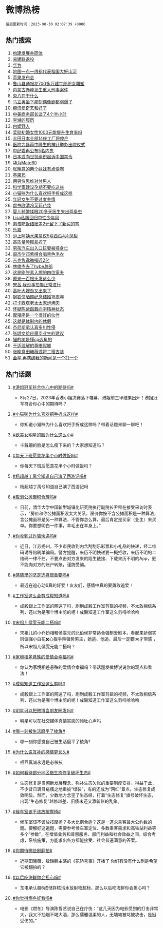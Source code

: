 # 微博热榜

`最后更新时间：2023-08-30 02:07:39 +0800`

## 热门搜索

1. [构建发展共同体](https://m.weibo.cn/search?containerid=100103type%3D1%26t%3D10%26q%3D%23%E6%9E%84%E5%BB%BA%E5%8F%91%E5%B1%95%E5%85%B1%E5%90%8C%E4%BD%93%23&stream_entry_id=51&isnewpage=1&extparam=seat%3D1%26pos%3D0%26filter_type%3Drealtimehot%26cate%3D10103%26stream_entry_id%3D51%26dgr%3D0%26c_type%3D51%26display_time%3D1693332457%26pre_seqid%3D16933324574059201772&luicode=10000011&lfid=106003type%253D25%2526t%253D3%2526disable_hot%253D1%2526filter_type%253Drealtimehot)
1. [易建联退役](https://m.weibo.cn/search?containerid=100103type%3D1%26t%3D10%26q%3D%23%E6%98%93%E5%BB%BA%E8%81%94%E9%80%80%E5%BD%B9%23&stream_entry_id=31&isnewpage=1&extparam=seat%3D1%26c_type%3D31%26realpos%3D1%26stream_entry_id%3D31%26band_rank%3D1%26pos%3D0%26dgr%3D0%26cate%3D5001%26lcate%3D5001%26flag%3D16%26q%3D%2523%25E6%2598%2593%25E5%25BB%25BA%25E8%2581%2594%25E9%2580%2580%25E5%25BD%25B9%2523%26filter_type%3Drealtimehot%26display_time%3D1693332457%26pre_seqid%3D16933324574059201772&luicode=10000011&lfid=106003type%253D25%2526t%253D3%2526disable_hot%253D1%2526filter_type%253Drealtimehot)
1. [华为](https://m.weibo.cn/search?containerid=100103type%3D1%26t%3D10%26q%3D%E5%8D%8E%E4%B8%BA&stream_entry_id=31&isnewpage=1&extparam=seat%3D1%26c_type%3D31%26realpos%3D2%26stream_entry_id%3D31%26band_rank%3D2%26pos%3D1%26dgr%3D0%26cate%3D5001%26lcate%3D5001%26flag%3D16%26q%3D%25E5%258D%258E%25E4%25B8%25BA%26filter_type%3Drealtimehot%26display_time%3D1693332457%26pre_seqid%3D16933324574059201772&luicode=10000011&lfid=106003type%253D25%2526t%253D3%2526disable_hot%253D1%2526filter_type%253Drealtimehot)
1. [地图一点一线都代表祖国大好山河](https://m.weibo.cn/search?containerid=100103type%3D1%26t%3D10%26q%3D%23%E5%9C%B0%E5%9B%BE%E4%B8%80%E7%82%B9%E4%B8%80%E7%BA%BF%E9%83%BD%E4%BB%A3%E8%A1%A8%E7%A5%96%E5%9B%BD%E5%A4%A7%E5%A5%BD%E5%B1%B1%E6%B2%B3%23&stream_entry_id=31&isnewpage=1&extparam=seat%3D1%26c_type%3D31%26realpos%3D3%26stream_entry_id%3D31%26band_rank%3D3%26pos%3D2%26dgr%3D0%26cate%3D5001%26lcate%3D5001%26flag%3D0%26q%3D%2523%25E5%259C%25B0%25E5%259B%25BE%25E4%25B8%2580%25E7%2582%25B9%25E4%25B8%2580%25E7%25BA%25BF%25E9%2583%25BD%25E4%25BB%25A3%25E8%25A1%25A8%25E7%25A5%2596%25E5%259B%25BD%25E5%25A4%25A7%25E5%25A5%25BD%25E5%25B1%25B1%25E6%25B2%25B3%2523%26filter_type%3Drealtimehot%26display_time%3D1693332457%26pre_seqid%3D16933324574059201772&luicode=10000011&lfid=106003type%253D25%2526t%253D3%2526disable_hot%253D1%2526filter_type%253Drealtimehot)
1. [苹果发布会](https://m.weibo.cn/search?containerid=100103type%3D1%26t%3D10%26q%3D%23%E8%8B%B9%E6%9E%9C%E5%8F%91%E5%B8%83%E4%BC%9A%23&stream_entry_id=31&isnewpage=1&extparam=seat%3D1%26c_type%3D31%26realpos%3D4%26stream_entry_id%3D31%26band_rank%3D4%26pos%3D3%26dgr%3D0%26cate%3D5001%26lcate%3D5001%26flag%3D1%26q%3D%2523%25E8%258B%25B9%25E6%259E%259C%25E5%258F%2591%25E5%25B8%2583%25E4%25BC%259A%2523%26filter_type%3Drealtimehot%26display_time%3D1693332457%26pre_seqid%3D16933324574059201772&luicode=10000011&lfid=106003type%253D25%2526t%253D3%2526disable_hot%253D1%2526filter_type%253Drealtimehot)
1. [鲁山县通报花700多万建牛郎织女雕塑](https://m.weibo.cn/search?containerid=100103type%3D1%26t%3D10%26q%3D%23%E9%B2%81%E5%B1%B1%E5%8E%BF%E9%80%9A%E6%8A%A5%E8%8A%B1700%E5%A4%9A%E4%B8%87%E5%BB%BA%E7%89%9B%E9%83%8E%E7%BB%87%E5%A5%B3%E9%9B%95%E5%A1%91%23&stream_entry_id=31&isnewpage=1&extparam=seat%3D1%26c_type%3D31%26realpos%3D5%26stream_entry_id%3D31%26band_rank%3D5%26pos%3D4%26dgr%3D0%26cate%3D5001%26lcate%3D5001%26flag%3D1%26q%3D%2523%25E9%25B2%2581%25E5%25B1%25B1%25E5%258E%25BF%25E9%2580%259A%25E6%258A%25A5%25E8%258A%25B1700%25E5%25A4%259A%25E4%25B8%2587%25E5%25BB%25BA%25E7%2589%259B%25E9%2583%258E%25E7%25BB%2587%25E5%25A5%25B3%25E9%259B%2595%25E5%25A1%2591%2523%26filter_type%3Drealtimehot%26display_time%3D1693332457%26pre_seqid%3D16933324574059201772&luicode=10000011&lfid=106003type%253D25%2526t%253D3%2526disable_hot%253D1%2526filter_type%253Drealtimehot)
1. [内蒙古赤峰发生重大刑事案件](https://m.weibo.cn/search?containerid=100103type%3D1%26t%3D10%26q%3D%23%E5%86%85%E8%92%99%E5%8F%A4%E8%B5%A4%E5%B3%B0%E5%8F%91%E7%94%9F%E9%87%8D%E5%A4%A7%E5%88%91%E4%BA%8B%E6%A1%88%E4%BB%B6%23&stream_entry_id=31&isnewpage=1&extparam=seat%3D1%26c_type%3D31%26realpos%3D6%26stream_entry_id%3D31%26band_rank%3D6%26pos%3D5%26dgr%3D0%26cate%3D5001%26lcate%3D5001%26flag%3D2%26q%3D%2523%25E5%2586%2585%25E8%2592%2599%25E5%258F%25A4%25E8%25B5%25A4%25E5%25B3%25B0%25E5%258F%2591%25E7%2594%259F%25E9%2587%258D%25E5%25A4%25A7%25E5%2588%2591%25E4%25BA%258B%25E6%25A1%2588%25E4%25BB%25B6%2523%26filter_type%3Drealtimehot%26display_time%3D1693332457%26pre_seqid%3D16933324574059201772&luicode=10000011&lfid=106003type%253D25%2526t%253D3%2526disable_hot%253D1%2526filter_type%253Drealtimehot)
1. [央八在干什么](https://m.weibo.cn/search?containerid=100103type%3D1%26t%3D10%26q%3D%23%E5%A4%AE%E5%85%AB%E5%9C%A8%E5%B9%B2%E4%BB%80%E4%B9%88%23&stream_entry_id=31&isnewpage=1&extparam=seat%3D1%26c_type%3D31%26realpos%3D7%26stream_entry_id%3D31%26band_rank%3D7%26pos%3D6%26dgr%3D0%26cate%3D5001%26lcate%3D5001%26flag%3D16%26q%3D%2523%25E5%25A4%25AE%25E5%2585%25AB%25E5%259C%25A8%25E5%25B9%25B2%25E4%25BB%2580%25E4%25B9%2588%2523%26filter_type%3Drealtimehot%26display_time%3D1693332457%26pre_seqid%3D16933324574059201772&luicode=10000011&lfid=106003type%253D25%2526t%253D3%2526disable_hot%253D1%2526filter_type%253Drealtimehot)
1. [马立奥坐下那刻偶像剧都弱爆了](https://m.weibo.cn/search?containerid=100103type%3D1%26t%3D10%26q%3D%E9%A9%AC%E7%AB%8B%E5%A5%A5%E5%9D%90%E4%B8%8B%E9%82%A3%E5%88%BB%E5%81%B6%E5%83%8F%E5%89%A7%E9%83%BD%E5%BC%B1%E7%88%86%E4%BA%86&stream_entry_id=31&isnewpage=1&extparam=seat%3D1%26c_type%3D31%26realpos%3D8%26stream_entry_id%3D31%26band_rank%3D8%26pos%3D7%26dgr%3D0%26cate%3D5001%26lcate%3D5001%26flag%3D16%26q%3D%25E9%25A9%25AC%25E7%25AB%258B%25E5%25A5%25A5%25E5%259D%2590%25E4%25B8%258B%25E9%2582%25A3%25E5%2588%25BB%25E5%2581%25B6%25E5%2583%258F%25E5%2589%25A7%25E9%2583%25BD%25E5%25BC%25B1%25E7%2588%2586%25E4%25BA%2586%26filter_type%3Drealtimehot%26display_time%3D1693332457%26pre_seqid%3D16933324574059201772&luicode=10000011&lfid=106003type%253D25%2526t%253D3%2526disable_hot%253D1%2526filter_type%253Drealtimehot)
1. [腾讯爱奇艺和好了](https://m.weibo.cn/search?containerid=100103type%3D1%26t%3D10%26q%3D%23%E8%85%BE%E8%AE%AF%E7%88%B1%E5%A5%87%E8%89%BA%E5%92%8C%E5%A5%BD%E4%BA%86%23&stream_entry_id=31&isnewpage=1&extparam=seat%3D1%26c_type%3D31%26realpos%3D9%26stream_entry_id%3D31%26band_rank%3D9%26pos%3D8%26dgr%3D0%26cate%3D5001%26lcate%3D5001%26flag%3D16%26q%3D%2523%25E8%2585%25BE%25E8%25AE%25AF%25E7%2588%25B1%25E5%25A5%2587%25E8%2589%25BA%25E5%2592%258C%25E5%25A5%25BD%25E4%25BA%2586%2523%26filter_type%3Drealtimehot%26display_time%3D1693332457%26pre_seqid%3D16933324574059201772&luicode=10000011&lfid=106003type%253D25%2526t%253D3%2526disable_hot%253D1%2526filter_type%253Drealtimehot)
1. [中美商务部长谈了4个半小时](https://m.weibo.cn/search?containerid=100103type%3D1%26t%3D10%26q%3D%23%E4%B8%AD%E7%BE%8E%E5%95%86%E5%8A%A1%E9%83%A8%E9%95%BF%E8%B0%88%E4%BA%864%E4%B8%AA%E5%8D%8A%E5%B0%8F%E6%97%B6%23&stream_entry_id=31&isnewpage=1&extparam=seat%3D1%26c_type%3D31%26realpos%3D10%26stream_entry_id%3D31%26band_rank%3D10%26pos%3D9%26dgr%3D0%26cate%3D5001%26lcate%3D5001%26flag%3D0%26q%3D%2523%25E4%25B8%25AD%25E7%25BE%258E%25E5%2595%2586%25E5%258A%25A1%25E9%2583%25A8%25E9%2595%25BF%25E8%25B0%2588%25E4%25BA%25864%25E4%25B8%25AA%25E5%258D%258A%25E5%25B0%258F%25E6%2597%25B6%2523%26filter_type%3Drealtimehot%26display_time%3D1693332457%26pre_seqid%3D16933324574059201772&luicode=10000011&lfid=106003type%253D25%2526t%253D3%2526disable_hot%253D1%2526filter_type%253Drealtimehot)
1. [李湘的履历](https://m.weibo.cn/search?containerid=100103type%3D1%26t%3D10%26q%3D%23%E6%9D%8E%E6%B9%98%E7%9A%84%E5%B1%A5%E5%8E%86%23&stream_entry_id=31&isnewpage=1&extparam=seat%3D1%26c_type%3D31%26realpos%3D11%26stream_entry_id%3D31%26band_rank%3D11%26pos%3D10%26dgr%3D0%26cate%3D5001%26lcate%3D5001%26flag%3D2%26q%3D%2523%25E6%259D%258E%25E6%25B9%2598%25E7%259A%2584%25E5%25B1%25A5%25E5%258E%2586%2523%26filter_type%3Drealtimehot%26display_time%3D1693332457%26pre_seqid%3D16933324574059201772&luicode=10000011&lfid=106003type%253D25%2526t%253D3%2526disable_hot%253D1%2526filter_type%253Drealtimehot)
1. [内娱野人](https://m.weibo.cn/search?containerid=100103type%3D1%26t%3D10%26q%3D%E5%86%85%E5%A8%B1%E9%87%8E%E4%BA%BA&stream_entry_id=31&isnewpage=1&extparam=seat%3D1%26c_type%3D31%26realpos%3D12%26stream_entry_id%3D31%26band_rank%3D12%26pos%3D11%26dgr%3D0%26cate%3D5001%26lcate%3D5001%26flag%3D1%26q%3D%25E5%2586%2585%25E5%25A8%25B1%25E9%2587%258E%25E4%25BA%25BA%26filter_type%3Drealtimehot%26display_time%3D1693332457%26pre_seqid%3D16933324574059201772&luicode=10000011&lfid=106003type%253D25%2526t%253D3%2526disable_hot%253D1%2526filter_type%253Drealtimehot)
1. [奖励初婚女性1000元能提升生育率吗](https://m.weibo.cn/search?containerid=100103type%3D1%26t%3D10%26q%3D%23%E5%A5%96%E5%8A%B1%E5%88%9D%E5%A9%9A%E5%A5%B3%E6%80%A71000%E5%85%83%E8%83%BD%E6%8F%90%E5%8D%87%E7%94%9F%E8%82%B2%E7%8E%87%E5%90%97%23&stream_entry_id=31&isnewpage=1&extparam=seat%3D1%26c_type%3D31%26realpos%3D13%26stream_entry_id%3D31%26band_rank%3D13%26pos%3D12%26dgr%3D0%26cate%3D5001%26lcate%3D5001%26flag%3D0%26q%3D%2523%25E5%25A5%2596%25E5%258A%25B1%25E5%2588%259D%25E5%25A9%259A%25E5%25A5%25B3%25E6%2580%25A71000%25E5%2585%2583%25E8%2583%25BD%25E6%258F%2590%25E5%258D%2587%25E7%2594%259F%25E8%2582%25B2%25E7%258E%2587%25E5%2590%2597%2523%26filter_type%3Drealtimehot%26display_time%3D1693332457%26pre_seqid%3D16933324574059201772&luicode=10000011&lfid=106003type%253D25%2526t%253D3%2526disable_hot%253D1%2526filter_type%253Drealtimehot)
1. [丰田日本全部14座工厂将停产](https://m.weibo.cn/search?containerid=100103type%3D1%26t%3D10%26q%3D%23%E4%B8%B0%E7%94%B0%E6%97%A5%E6%9C%AC%E5%85%A8%E9%83%A814%E5%BA%A7%E5%B7%A5%E5%8E%82%E5%B0%86%E5%81%9C%E4%BA%A7%23&stream_entry_id=31&isnewpage=1&extparam=seat%3D1%26c_type%3D31%26realpos%3D14%26stream_entry_id%3D31%26band_rank%3D14%26pos%3D13%26dgr%3D0%26cate%3D5001%26lcate%3D5001%26flag%3D0%26q%3D%2523%25E4%25B8%25B0%25E7%2594%25B0%25E6%2597%25A5%25E6%259C%25AC%25E5%2585%25A8%25E9%2583%25A814%25E5%25BA%25A7%25E5%25B7%25A5%25E5%258E%2582%25E5%25B0%2586%25E5%2581%259C%25E4%25BA%25A7%2523%26filter_type%3Drealtimehot%26display_time%3D1693332457%26pre_seqid%3D16933324574059201772&luicode=10000011&lfid=106003type%253D25%2526t%253D3%2526disable_hot%253D1%2526filter_type%253Drealtimehot)
1. [医院为暴雨中降生的神针举办出院仪式](https://m.weibo.cn/search?containerid=100103type%3D1%26t%3D10%26q%3D%23%E5%8C%BB%E9%99%A2%E4%B8%BA%E6%9A%B4%E9%9B%A8%E4%B8%AD%E9%99%8D%E7%94%9F%E7%9A%84%E7%A5%9E%E9%92%88%E4%B8%BE%E5%8A%9E%E5%87%BA%E9%99%A2%E4%BB%AA%E5%BC%8F%23&stream_entry_id=31&isnewpage=1&extparam=seat%3D1%26c_type%3D31%26realpos%3D15%26stream_entry_id%3D31%26band_rank%3D15%26pos%3D14%26dgr%3D0%26cate%3D5001%26lcate%3D5001%26flag%3D32768%26q%3D%2523%25E5%258C%25BB%25E9%2599%25A2%25E4%25B8%25BA%25E6%259A%25B4%25E9%259B%25A8%25E4%25B8%25AD%25E9%2599%258D%25E7%2594%259F%25E7%259A%2584%25E7%25A5%259E%25E9%2592%2588%25E4%25B8%25BE%25E5%258A%259E%25E5%2587%25BA%25E9%2599%25A2%25E4%25BB%25AA%25E5%25BC%258F%2523%26filter_type%3Drealtimehot%26display_time%3D1693332457%26pre_seqid%3D16933324574059201772&luicode=10000011&lfid=106003type%253D25%2526t%253D3%2526disable_hot%253D1%2526filter_type%253Drealtimehot)
1. [中纪委再公布5名内鬼](https://m.weibo.cn/search?containerid=100103type%3D1%26t%3D10%26q%3D%23%E4%B8%AD%E7%BA%AA%E5%A7%94%E5%86%8D%E5%85%AC%E5%B8%835%E5%90%8D%E5%86%85%E9%AC%BC%23&stream_entry_id=31&isnewpage=1&extparam=seat%3D1%26c_type%3D31%26realpos%3D16%26stream_entry_id%3D31%26band_rank%3D16%26pos%3D15%26dgr%3D0%26cate%3D5001%26lcate%3D5001%26flag%3D0%26q%3D%2523%25E4%25B8%25AD%25E7%25BA%25AA%25E5%25A7%2594%25E5%2586%258D%25E5%2585%25AC%25E5%25B8%25835%25E5%2590%258D%25E5%2586%2585%25E9%25AC%25BC%2523%26filter_type%3Drealtimehot%26display_time%3D1693332457%26pre_seqid%3D16933324574059201772&luicode=10000011&lfid=106003type%253D25%2526t%253D3%2526disable_hot%253D1%2526filter_type%253Drealtimehot)
1. [日本或向世贸组织起诉中国禁令](https://m.weibo.cn/search?containerid=100103type%3D1%26t%3D10%26q%3D%23%E6%97%A5%E6%9C%AC%E6%88%96%E5%90%91%E4%B8%96%E8%B4%B8%E7%BB%84%E7%BB%87%E8%B5%B7%E8%AF%89%E4%B8%AD%E5%9B%BD%E7%A6%81%E4%BB%A4%23&stream_entry_id=31&isnewpage=1&extparam=seat%3D1%26c_type%3D31%26realpos%3D17%26stream_entry_id%3D31%26band_rank%3D17%26pos%3D16%26dgr%3D0%26cate%3D5001%26lcate%3D5001%26flag%3D0%26q%3D%2523%25E6%2597%25A5%25E6%259C%25AC%25E6%2588%2596%25E5%2590%2591%25E4%25B8%2596%25E8%25B4%25B8%25E7%25BB%2584%25E7%25BB%2587%25E8%25B5%25B7%25E8%25AF%2589%25E4%25B8%25AD%25E5%259B%25BD%25E7%25A6%2581%25E4%25BB%25A4%2523%26filter_type%3Drealtimehot%26display_time%3D1693332457%26pre_seqid%3D16933324574059201772&luicode=10000011&lfid=106003type%253D25%2526t%253D3%2526disable_hot%253D1%2526filter_type%253Drealtimehot)
1. [华为Mate60](https://m.weibo.cn/search?containerid=100103type%3D1%26t%3D10%26q%3D%E5%8D%8E%E4%B8%BAMate60&stream_entry_id=31&isnewpage=1&extparam=seat%3D1%26c_type%3D31%26realpos%3D18%26stream_entry_id%3D31%26band_rank%3D18%26pos%3D17%26dgr%3D0%26cate%3D5001%26lcate%3D5001%26flag%3D0%26q%3D%25E5%258D%258E%25E4%25B8%25BAMate60%26filter_type%3Drealtimehot%26display_time%3D1693332457%26pre_seqid%3D16933324574059201772&luicode=10000011&lfid=106003type%253D25%2526t%253D3%2526disable_hot%253D1%2526filter_type%253Drealtimehot)
1. [张晚意的两个妹妹有点像啊](https://m.weibo.cn/search?containerid=100103type%3D1%26t%3D10%26q%3D%23%E5%BC%A0%E6%99%9A%E6%84%8F%E7%9A%84%E4%B8%A4%E4%B8%AA%E5%A6%B9%E5%A6%B9%E6%9C%89%E7%82%B9%E5%83%8F%E5%95%8A%23&stream_entry_id=31&isnewpage=1&extparam=seat%3D1%26c_type%3D31%26realpos%3D19%26stream_entry_id%3D31%26band_rank%3D19%26pos%3D18%26dgr%3D0%26cate%3D5001%26lcate%3D5001%26flag%3D0%26q%3D%2523%25E5%25BC%25A0%25E6%2599%259A%25E6%2584%258F%25E7%259A%2584%25E4%25B8%25A4%25E4%25B8%25AA%25E5%25A6%25B9%25E5%25A6%25B9%25E6%259C%2589%25E7%2582%25B9%25E5%2583%258F%25E5%2595%258A%2523%26filter_type%3Drealtimehot%26display_time%3D1693332457%26pre_seqid%3D16933324574059201772&luicode=10000011&lfid=106003type%253D25%2526t%253D3%2526disable_hot%253D1%2526filter_type%253Drealtimehot)
1. [苹果15](https://m.weibo.cn/search?containerid=100103type%3D1%26t%3D10%26q%3D%E8%8B%B9%E6%9E%9C15&stream_entry_id=31&isnewpage=1&extparam=seat%3D1%26c_type%3D31%26realpos%3D20%26stream_entry_id%3D31%26band_rank%3D20%26pos%3D19%26dgr%3D0%26cate%3D5001%26lcate%3D5001%26flag%3D0%26q%3D%25E8%258B%25B9%25E6%259E%259C15%26filter_type%3Drealtimehot%26display_time%3D1693332457%26pre_seqid%3D16933324574059201772&luicode=10000011&lfid=106003type%253D25%2526t%253D3%2526disable_hot%253D1%2526filter_type%253Drealtimehot)
1. [用男性思维对付男人](https://m.weibo.cn/search?containerid=100103type%3D1%26t%3D10%26q%3D%E7%94%A8%E7%94%B7%E6%80%A7%E6%80%9D%E7%BB%B4%E5%AF%B9%E4%BB%98%E7%94%B7%E4%BA%BA&stream_entry_id=31&isnewpage=1&extparam=seat%3D1%26c_type%3D31%26realpos%3D21%26stream_entry_id%3D31%26band_rank%3D21%26pos%3D20%26dgr%3D0%26cate%3D5001%26lcate%3D5001%26flag%3D1%26q%3D%25E7%2594%25A8%25E7%2594%25B7%25E6%2580%25A7%25E6%2580%259D%25E7%25BB%25B4%25E5%25AF%25B9%25E4%25BB%2598%25E7%2594%25B7%25E4%25BA%25BA%26filter_type%3Drealtimehot%26display_time%3D1693332457%26pre_seqid%3D16933324574059201772&luicode=10000011&lfid=106003type%253D25%2526t%253D3%2526disable_hot%253D1%2526filter_type%253Drealtimehot)
1. [科学家建议孕期不要吃这些](https://m.weibo.cn/search?containerid=100103type%3D1%26t%3D10%26q%3D%23%E7%A7%91%E5%AD%A6%E5%AE%B6%E5%BB%BA%E8%AE%AE%E5%AD%95%E6%9C%9F%E4%B8%8D%E8%A6%81%E5%90%83%E8%BF%99%E4%BA%9B%23&stream_entry_id=31&isnewpage=1&extparam=seat%3D1%26c_type%3D31%26realpos%3D22%26stream_entry_id%3D31%26band_rank%3D22%26pos%3D21%26dgr%3D0%26cate%3D5001%26lcate%3D5001%26flag%3D0%26q%3D%2523%25E7%25A7%2591%25E5%25AD%25A6%25E5%25AE%25B6%25E5%25BB%25BA%25E8%25AE%25AE%25E5%25AD%2595%25E6%259C%259F%25E4%25B8%258D%25E8%25A6%2581%25E5%2590%2583%25E8%25BF%2599%25E4%25BA%259B%2523%26filter_type%3Drealtimehot%26display_time%3D1693332457%26pre_seqid%3D16933324574059201772&luicode=10000011&lfid=106003type%253D25%2526t%253D3%2526disable_hot%253D1%2526filter_type%253Drealtimehot)
1. [小猫咪为什么喜欢把手折成这样](https://m.weibo.cn/search?containerid=100103type%3D1%26t%3D10%26q%3D%23%E5%B0%8F%E7%8C%AB%E5%92%AA%E4%B8%BA%E4%BB%80%E4%B9%88%E5%96%9C%E6%AC%A2%E6%8A%8A%E6%89%8B%E6%8A%98%E6%88%90%E8%BF%99%E6%A0%B7%23&stream_entry_id=31&isnewpage=1&extparam=seat%3D1%26c_type%3D31%26realpos%3D23%26stream_entry_id%3D31%26band_rank%3D23%26pos%3D22%26dgr%3D0%26cate%3D5001%26lcate%3D5001%26flag%3D0%26q%3D%2523%25E5%25B0%258F%25E7%258C%25AB%25E5%2592%25AA%25E4%25B8%25BA%25E4%25BB%2580%25E4%25B9%2588%25E5%2596%259C%25E6%25AC%25A2%25E6%258A%258A%25E6%2589%258B%25E6%258A%2598%25E6%2588%2590%25E8%25BF%2599%25E6%25A0%25B7%2523%26filter_type%3Drealtimehot%26display_time%3D1693332457%26pre_seqid%3D16933324574059201772&luicode=10000011&lfid=106003type%253D25%2526t%253D3%2526disable_hot%253D1%2526filter_type%253Drealtimehot)
1. [年轻女生不要过度共情](https://m.weibo.cn/search?containerid=100103type%3D1%26t%3D10%26q%3D%E5%B9%B4%E8%BD%BB%E5%A5%B3%E7%94%9F%E4%B8%8D%E8%A6%81%E8%BF%87%E5%BA%A6%E5%85%B1%E6%83%85&stream_entry_id=31&isnewpage=1&extparam=seat%3D1%26c_type%3D31%26realpos%3D24%26stream_entry_id%3D31%26band_rank%3D24%26pos%3D23%26dgr%3D0%26cate%3D5001%26lcate%3D5001%26flag%3D0%26q%3D%25E5%25B9%25B4%25E8%25BD%25BB%25E5%25A5%25B3%25E7%2594%259F%25E4%25B8%258D%25E8%25A6%2581%25E8%25BF%2587%25E5%25BA%25A6%25E5%2585%25B1%25E6%2583%2585%26filter_type%3Drealtimehot%26display_time%3D1693332457%26pre_seqid%3D16933324574059201772&luicode=10000011&lfid=106003type%253D25%2526t%253D3%2526disable_hot%253D1%2526filter_type%253Drealtimehot)
1. [虞书欣清冷茉莉花妆](https://m.weibo.cn/search?containerid=100103type%3D1%26t%3D10%26q%3D%23%E8%99%9E%E4%B9%A6%E6%AC%A3%E6%B8%85%E5%86%B7%E8%8C%89%E8%8E%89%E8%8A%B1%E5%A6%86%23&stream_entry_id=31&isnewpage=1&extparam=seat%3D1%26c_type%3D31%26realpos%3D25%26stream_entry_id%3D31%26band_rank%3D25%26pos%3D24%26dgr%3D0%26cate%3D5001%26lcate%3D5001%26flag%3D1%26q%3D%2523%25E8%2599%259E%25E4%25B9%25A6%25E6%25AC%25A3%25E6%25B8%2585%25E5%2586%25B7%25E8%258C%2589%25E8%258E%2589%25E8%258A%25B1%25E5%25A6%2586%2523%26filter_type%3Drealtimehot%26display_time%3D1693332457%26pre_seqid%3D16933324574059201772&luicode=10000011&lfid=106003type%253D25%2526t%253D3%2526disable_hot%253D1%2526filter_type%253Drealtimehot)
1. [婴儿频繁揉眼20多天医生夹出两条虫](https://m.weibo.cn/search?containerid=100103type%3D1%26t%3D10%26q%3D%23%E5%A9%B4%E5%84%BF%E9%A2%91%E7%B9%81%E6%8F%89%E7%9C%BC20%E5%A4%9A%E5%A4%A9%E5%8C%BB%E7%94%9F%E5%A4%B9%E5%87%BA%E4%B8%A4%E6%9D%A1%E8%99%AB%23&stream_entry_id=31&isnewpage=1&extparam=seat%3D1%26c_type%3D31%26realpos%3D26%26stream_entry_id%3D31%26band_rank%3D26%26pos%3D25%26dgr%3D0%26cate%3D5001%26lcate%3D5001%26flag%3D0%26q%3D%2523%25E5%25A9%25B4%25E5%2584%25BF%25E9%25A2%2591%25E7%25B9%2581%25E6%258F%2589%25E7%259C%25BC20%25E5%25A4%259A%25E5%25A4%25A9%25E5%258C%25BB%25E7%2594%259F%25E5%25A4%25B9%25E5%2587%25BA%25E4%25B8%25A4%25E6%259D%25A1%25E8%2599%25AB%2523%26filter_type%3Drealtimehot%26display_time%3D1693332457%26pre_seqid%3D16933324574059201772&luicode=10000011&lfid=106003type%253D25%2526t%253D3%2526disable_hot%253D1%2526filter_type%253Drealtimehot)
1. [Lisa私服回归中性少年风](https://m.weibo.cn/search?containerid=100103type%3D1%26t%3D10%26q%3D%23Lisa%E7%A7%81%E6%9C%8D%E5%9B%9E%E5%BD%92%E4%B8%AD%E6%80%A7%E5%B0%91%E5%B9%B4%E9%A3%8E%23&stream_entry_id=31&isnewpage=1&extparam=seat%3D1%26c_type%3D31%26realpos%3D27%26stream_entry_id%3D31%26band_rank%3D27%26pos%3D26%26dgr%3D0%26cate%3D5001%26lcate%3D5001%26flag%3D0%26q%3D%2523Lisa%25E7%25A7%2581%25E6%259C%258D%25E5%259B%259E%25E5%25BD%2592%25E4%25B8%25AD%25E6%2580%25A7%25E5%25B0%2591%25E5%25B9%25B4%25E9%25A3%258E%2523%26filter_type%3Drealtimehot%26display_time%3D1693332457%26pre_seqid%3D16933324574059201772&luicode=10000011&lfid=106003type%253D25%2526t%253D3%2526disable_hot%253D1%2526filter_type%253Drealtimehot)
1. [男孩吃饭结账差2元留下了新买的笔](https://m.weibo.cn/search?containerid=100103type%3D1%26t%3D10%26q%3D%23%E7%94%B7%E5%AD%A9%E5%90%83%E9%A5%AD%E7%BB%93%E8%B4%A6%E5%B7%AE2%E5%85%83%E7%95%99%E4%B8%8B%E4%BA%86%E6%96%B0%E4%B9%B0%E7%9A%84%E7%AC%94%23&stream_entry_id=31&isnewpage=1&extparam=seat%3D1%26c_type%3D31%26realpos%3D28%26stream_entry_id%3D31%26band_rank%3D28%26pos%3D27%26dgr%3D0%26cate%3D5001%26lcate%3D5001%26flag%3D32768%26q%3D%2523%25E7%2594%25B7%25E5%25AD%25A9%25E5%2590%2583%25E9%25A5%25AD%25E7%25BB%2593%25E8%25B4%25A6%25E5%25B7%25AE2%25E5%2585%2583%25E7%2595%2599%25E4%25B8%258B%25E4%25BA%2586%25E6%2596%25B0%25E4%25B9%25B0%25E7%259A%2584%25E7%25AC%2594%2523%26filter_type%3Drealtimehot%26display_time%3D1693332457%26pre_seqid%3D16933324574059201772&luicode=10000011&lfid=106003type%253D25%2526t%253D3%2526disable_hot%253D1%2526filter_type%253Drealtimehot)
1. [乐嘉](https://m.weibo.cn/search?containerid=100103type%3D1%26t%3D10%26q%3D%E4%B9%90%E5%98%89&stream_entry_id=31&isnewpage=1&extparam=seat%3D1%26c_type%3D31%26realpos%3D29%26stream_entry_id%3D31%26band_rank%3D29%26pos%3D28%26dgr%3D0%26cate%3D5001%26lcate%3D5001%26flag%3D0%26q%3D%25E4%25B9%2590%25E5%2598%2589%26filter_type%3Drealtimehot%26display_time%3D1693332457%26pre_seqid%3D16933324574059201772&luicode=10000011&lfid=106003type%253D25%2526t%253D3%2526disable_hot%253D1%2526filter_type%253Drealtimehot)
1. [沪上阿姨水果茶仅5块西瓜4片凤梨](https://m.weibo.cn/search?containerid=100103type%3D1%26t%3D10%26q%3D%23%E6%B2%AA%E4%B8%8A%E9%98%BF%E5%A7%A8%E6%B0%B4%E6%9E%9C%E8%8C%B6%E4%BB%855%E5%9D%97%E8%A5%BF%E7%93%9C4%E7%89%87%E5%87%A4%E6%A2%A8%23&stream_entry_id=31&isnewpage=1&extparam=seat%3D1%26c_type%3D31%26realpos%3D30%26stream_entry_id%3D31%26band_rank%3D30%26pos%3D29%26dgr%3D0%26cate%3D5001%26lcate%3D5001%26flag%3D0%26q%3D%2523%25E6%25B2%25AA%25E4%25B8%258A%25E9%2598%25BF%25E5%25A7%25A8%25E6%25B0%25B4%25E6%259E%259C%25E8%258C%25B6%25E4%25BB%25855%25E5%259D%2597%25E8%25A5%25BF%25E7%2593%259C4%25E7%2589%2587%25E5%2587%25A4%25E6%25A2%25A8%2523%26filter_type%3Drealtimehot%26display_time%3D1693332457%26pre_seqid%3D16933324574059201772&luicode=10000011&lfid=106003type%253D25%2526t%253D3%2526disable_hot%253D1%2526filter_type%253Drealtimehot)
1. [高质量睡眠拿捏了](https://m.weibo.cn/search?containerid=100103type%3D1%26t%3D10%26q%3D%E9%AB%98%E8%B4%A8%E9%87%8F%E7%9D%A1%E7%9C%A0%E6%8B%BF%E6%8D%8F%E4%BA%86&stream_entry_id=31&isnewpage=1&extparam=seat%3D1%26c_type%3D31%26realpos%3D31%26stream_entry_id%3D31%26band_rank%3D31%26pos%3D30%26dgr%3D0%26cate%3D5001%26lcate%3D5001%26flag%3D1%26q%3D%25E9%25AB%2598%25E8%25B4%25A8%25E9%2587%258F%25E7%259D%25A1%25E7%259C%25A0%25E6%258B%25BF%25E6%258D%258F%25E4%25BA%2586%26filter_type%3Drealtimehot%26display_time%3D1693332457%26pre_seqid%3D16933324574059201772&luicode=10000011&lfid=106003type%253D25%2526t%253D3%2526disable_hot%253D1%2526filter_type%253Drealtimehot)
1. [男孩汽车出入口玩耍被撞身亡](https://m.weibo.cn/search?containerid=100103type%3D1%26t%3D10%26q%3D%23%E7%94%B7%E5%AD%A9%E6%B1%BD%E8%BD%A6%E5%87%BA%E5%85%A5%E5%8F%A3%E7%8E%A9%E8%80%8D%E8%A2%AB%E6%92%9E%E8%BA%AB%E4%BA%A1%23&stream_entry_id=31&isnewpage=1&extparam=seat%3D1%26c_type%3D31%26realpos%3D32%26stream_entry_id%3D31%26band_rank%3D32%26pos%3D31%26dgr%3D0%26cate%3D5001%26lcate%3D5001%26flag%3D0%26q%3D%2523%25E7%2594%25B7%25E5%25AD%25A9%25E6%25B1%25BD%25E8%25BD%25A6%25E5%2587%25BA%25E5%2585%25A5%25E5%258F%25A3%25E7%258E%25A9%25E8%2580%258D%25E8%25A2%25AB%25E6%2592%259E%25E8%25BA%25AB%25E4%25BA%25A1%2523%26filter_type%3Drealtimehot%26display_time%3D1693332457%26pre_seqid%3D16933324574059201772&luicode=10000011&lfid=106003type%253D25%2526t%253D3%2526disable_hot%253D1%2526filter_type%253Drealtimehot)
1. [周杰伦邓紫棋合唱黑色毛衣](https://m.weibo.cn/search?containerid=100103type%3D1%26t%3D10%26q%3D%E5%91%A8%E6%9D%B0%E4%BC%A6%E9%82%93%E7%B4%AB%E6%A3%8B%E5%90%88%E5%94%B1%E9%BB%91%E8%89%B2%E6%AF%9B%E8%A1%A3&stream_entry_id=31&isnewpage=1&extparam=seat%3D1%26c_type%3D31%26realpos%3D33%26stream_entry_id%3D31%26band_rank%3D33%26pos%3D32%26dgr%3D0%26cate%3D5001%26lcate%3D5001%26flag%3D0%26q%3D%25E5%2591%25A8%25E6%259D%25B0%25E4%25BC%25A6%25E9%2582%2593%25E7%25B4%25AB%25E6%25A3%258B%25E5%2590%2588%25E5%2594%25B1%25E9%25BB%2591%25E8%2589%25B2%25E6%25AF%259B%25E8%25A1%25A3%26filter_type%3Drealtimehot%26display_time%3D1693332457%26pre_seqid%3D16933324574059201772&luicode=10000011&lfid=106003type%253D25%2526t%253D3%2526disable_hot%253D1%2526filter_type%253Drealtimehot)
1. [吉克隽逸微指近2亿](https://m.weibo.cn/search?containerid=100103type%3D1%26t%3D10%26q%3D%23%E5%90%89%E5%85%8B%E9%9A%BD%E9%80%B8%E5%BE%AE%E6%8C%87%E8%BF%912%E4%BA%BF%23&stream_entry_id=31&isnewpage=1&extparam=seat%3D1%26c_type%3D31%26realpos%3D34%26stream_entry_id%3D31%26band_rank%3D34%26pos%3D33%26dgr%3D0%26cate%3D5001%26lcate%3D5001%26flag%3D0%26q%3D%2523%25E5%2590%2589%25E5%2585%258B%25E9%259A%25BD%25E9%2580%25B8%25E5%25BE%25AE%25E6%258C%2587%25E8%25BF%25912%25E4%25BA%25BF%2523%26filter_type%3Drealtimehot%26display_time%3D1693332457%26pre_seqid%3D16933324574059201772&luicode=10000011&lfid=106003type%253D25%2526t%253D3%2526disable_hot%253D1%2526filter_type%253Drealtimehot)
1. [林俊杰去了hybe总部](https://m.weibo.cn/search?containerid=100103type%3D1%26t%3D10%26q%3D%23%E6%9E%97%E4%BF%8A%E6%9D%B0%E5%8E%BB%E4%BA%86hybe%E6%80%BB%E9%83%A8%23&stream_entry_id=31&isnewpage=1&extparam=seat%3D1%26c_type%3D31%26realpos%3D35%26stream_entry_id%3D31%26band_rank%3D35%26pos%3D34%26dgr%3D0%26cate%3D5001%26lcate%3D5001%26flag%3D0%26q%3D%2523%25E6%259E%2597%25E4%25BF%258A%25E6%259D%25B0%25E5%258E%25BB%25E4%25BA%2586hybe%25E6%2580%25BB%25E9%2583%25A8%2523%26filter_type%3Drealtimehot%26display_time%3D1693332457%26pre_seqid%3D16933324574059201772&luicode=10000011&lfid=106003type%253D25%2526t%253D3%2526disable_hot%253D1%2526filter_type%253Drealtimehot)
1. [这是刚脱素入糊的四位家夫](https://m.weibo.cn/search?containerid=100103type%3D1%26t%3D10%26q%3D%E8%BF%99%E6%98%AF%E5%88%9A%E8%84%B1%E7%B4%A0%E5%85%A5%E7%B3%8A%E7%9A%84%E5%9B%9B%E4%BD%8D%E5%AE%B6%E5%A4%AB&stream_entry_id=31&isnewpage=1&extparam=seat%3D1%26c_type%3D31%26realpos%3D36%26stream_entry_id%3D31%26band_rank%3D36%26pos%3D35%26dgr%3D0%26cate%3D5001%26lcate%3D5001%26flag%3D0%26q%3D%25E8%25BF%2599%25E6%2598%25AF%25E5%2588%259A%25E8%2584%25B1%25E7%25B4%25A0%25E5%2585%25A5%25E7%25B3%258A%25E7%259A%2584%25E5%259B%259B%25E4%25BD%258D%25E5%25AE%25B6%25E5%25A4%25AB%26filter_type%3Drealtimehot%26display_time%3D1693332457%26pre_seqid%3D16933324574059201772&luicode=10000011&lfid=106003type%253D25%2526t%253D3%2526disable_hot%253D1%2526filter_type%253Drealtimehot)
1. [原来一百根头发这么少](https://m.weibo.cn/search?containerid=100103type%3D1%26t%3D10%26q%3D%23%E5%8E%9F%E6%9D%A5%E4%B8%80%E7%99%BE%E6%A0%B9%E5%A4%B4%E5%8F%91%E8%BF%99%E4%B9%88%E5%B0%91%23&stream_entry_id=31&isnewpage=1&extparam=seat%3D1%26c_type%3D31%26realpos%3D37%26stream_entry_id%3D31%26band_rank%3D37%26pos%3D36%26dgr%3D0%26cate%3D5001%26lcate%3D5001%26flag%3D0%26q%3D%2523%25E5%258E%259F%25E6%259D%25A5%25E4%25B8%2580%25E7%2599%25BE%25E6%25A0%25B9%25E5%25A4%25B4%25E5%258F%2591%25E8%25BF%2599%25E4%25B9%2588%25E5%25B0%2591%2523%26filter_type%3Drealtimehot%26display_time%3D1693332457%26pre_seqid%3D16933324574059201772&luicode=10000011&lfid=106003type%253D25%2526t%253D3%2526disable_hot%253D1%2526filter_type%253Drealtimehot)
1. [宋茜 我没事拍摄正常进行](https://m.weibo.cn/search?containerid=100103type%3D1%26t%3D10%26q%3D%E5%AE%8B%E8%8C%9C+%E6%88%91%E6%B2%A1%E4%BA%8B%E6%8B%8D%E6%91%84%E6%AD%A3%E5%B8%B8%E8%BF%9B%E8%A1%8C&stream_entry_id=31&isnewpage=1&extparam=seat%3D1%26c_type%3D31%26realpos%3D38%26stream_entry_id%3D31%26band_rank%3D38%26pos%3D37%26dgr%3D0%26cate%3D5001%26lcate%3D5001%26flag%3D0%26q%3D%25E5%25AE%258B%25E8%258C%259C%2520%25E6%2588%2591%25E6%25B2%25A1%25E4%25BA%258B%25E6%258B%258D%25E6%2591%2584%25E6%25AD%25A3%25E5%25B8%25B8%25E8%25BF%259B%25E8%25A1%258C%26filter_type%3Drealtimehot%26display_time%3D1693332457%26pre_seqid%3D16933324574059201772&luicode=10000011&lfid=106003type%253D25%2526t%253D3%2526disable_hot%253D1%2526filter_type%253Drealtimehot)
1. [高叶大嫂劲又出来了](https://m.weibo.cn/search?containerid=100103type%3D1%26t%3D10%26q%3D%23%E9%AB%98%E5%8F%B6%E5%A4%A7%E5%AB%82%E5%8A%B2%E5%8F%88%E5%87%BA%E6%9D%A5%E4%BA%86%23&stream_entry_id=31&isnewpage=1&extparam=seat%3D1%26c_type%3D31%26realpos%3D39%26stream_entry_id%3D31%26band_rank%3D39%26pos%3D38%26dgr%3D0%26cate%3D5001%26lcate%3D5001%26flag%3D0%26q%3D%2523%25E9%25AB%2598%25E5%258F%25B6%25E5%25A4%25A7%25E5%25AB%2582%25E5%258A%25B2%25E5%258F%2588%25E5%2587%25BA%25E6%259D%25A5%25E4%25BA%2586%2523%26filter_type%3Drealtimehot%26display_time%3D1693332457%26pre_seqid%3D16933324574059201772&luicode=10000011&lfid=106003type%253D25%2526t%253D3%2526disable_hot%253D1%2526filter_type%253Drealtimehot)
1. [钢铁侠晒照纪念结婚18周年](https://m.weibo.cn/search?containerid=100103type%3D1%26t%3D10%26q%3D%E9%92%A2%E9%93%81%E4%BE%A0%E6%99%92%E7%85%A7%E7%BA%AA%E5%BF%B5%E7%BB%93%E5%A9%9A18%E5%91%A8%E5%B9%B4&stream_entry_id=31&isnewpage=1&extparam=seat%3D1%26c_type%3D31%26realpos%3D40%26stream_entry_id%3D31%26band_rank%3D40%26pos%3D39%26dgr%3D0%26cate%3D5001%26lcate%3D5001%26flag%3D0%26q%3D%25E9%2592%25A2%25E9%2593%2581%25E4%25BE%25A0%25E6%2599%2592%25E7%2585%25A7%25E7%25BA%25AA%25E5%25BF%25B5%25E7%25BB%2593%25E5%25A9%259A18%25E5%2591%25A8%25E5%25B9%25B4%26filter_type%3Drealtimehot%26display_time%3D1693332457%26pre_seqid%3D16933324574059201772&luicode=10000011&lfid=106003type%253D25%2526t%253D3%2526disable_hot%253D1%2526filter_type%253Drealtimehot)
1. [打卡西塔老太太泥炉烤肉](https://m.weibo.cn/search?containerid=100103type%3D1%26t%3D10%26q%3D%E6%89%93%E5%8D%A1%E8%A5%BF%E5%A1%94%E8%80%81%E5%A4%AA%E5%A4%AA%E6%B3%A5%E7%82%89%E7%83%A4%E8%82%89&stream_entry_id=31&isnewpage=1&extparam=seat%3D1%26c_type%3D31%26realpos%3D41%26stream_entry_id%3D31%26band_rank%3D41%26pos%3D40%26dgr%3D0%26cate%3D5001%26lcate%3D5001%26flag%3D0%26q%3D%25E6%2589%2593%25E5%258D%25A1%25E8%25A5%25BF%25E5%25A1%2594%25E8%2580%2581%25E5%25A4%25AA%25E5%25A4%25AA%25E6%25B3%25A5%25E7%2582%2589%25E7%2583%25A4%25E8%2582%2589%26filter_type%3Drealtimehot%26display_time%3D1693332457%26pre_seqid%3D16933324574059201772&luicode=10000011&lfid=106003type%253D25%2526t%253D3%2526disable_hot%253D1%2526filter_type%253Drealtimehot)
1. [怀疑陈紫函戴向宇精神状态](https://m.weibo.cn/search?containerid=100103type%3D1%26t%3D10%26q%3D%23%E6%80%80%E7%96%91%E9%99%88%E7%B4%AB%E5%87%BD%E6%88%B4%E5%90%91%E5%AE%87%E7%B2%BE%E7%A5%9E%E7%8A%B6%E6%80%81%23&stream_entry_id=31&isnewpage=1&extparam=seat%3D1%26c_type%3D31%26realpos%3D42%26stream_entry_id%3D31%26band_rank%3D42%26pos%3D41%26dgr%3D0%26cate%3D5001%26lcate%3D5001%26flag%3D0%26q%3D%2523%25E6%2580%2580%25E7%2596%2591%25E9%2599%2588%25E7%25B4%25AB%25E5%2587%25BD%25E6%2588%25B4%25E5%2590%2591%25E5%25AE%2587%25E7%25B2%25BE%25E7%25A5%259E%25E7%258A%25B6%25E6%2580%2581%2523%26filter_type%3Drealtimehot%26display_time%3D1693332457%26pre_seqid%3D16933324574059201772&luicode=10000011&lfid=106003type%253D25%2526t%253D3%2526disable_hot%253D1%2526filter_type%253Drealtimehot)
1. [摩羯座是一个很好的伙伴](https://m.weibo.cn/search?containerid=100103type%3D1%26t%3D10%26q%3D%E6%91%A9%E7%BE%AF%E5%BA%A7%E6%98%AF%E4%B8%80%E4%B8%AA%E5%BE%88%E5%A5%BD%E7%9A%84%E4%BC%99%E4%BC%B4&stream_entry_id=31&isnewpage=1&extparam=seat%3D1%26c_type%3D31%26realpos%3D43%26stream_entry_id%3D31%26band_rank%3D43%26pos%3D42%26dgr%3D0%26cate%3D5001%26lcate%3D5001%26flag%3D0%26q%3D%25E6%2591%25A9%25E7%25BE%25AF%25E5%25BA%25A7%25E6%2598%25AF%25E4%25B8%2580%25E4%25B8%25AA%25E5%25BE%2588%25E5%25A5%25BD%25E7%259A%2584%25E4%25BC%2599%25E4%25BC%25B4%26filter_type%3Drealtimehot%26display_time%3D1693332457%26pre_seqid%3D16933324574059201772&luicode=10000011&lfid=106003type%253D25%2526t%253D3%2526disable_hot%253D1%2526filter_type%253Drealtimehot)
1. [这就是体制内的休假](https://m.weibo.cn/search?containerid=100103type%3D1%26t%3D10%26q%3D%E8%BF%99%E5%B0%B1%E6%98%AF%E4%BD%93%E5%88%B6%E5%86%85%E7%9A%84%E4%BC%91%E5%81%87&stream_entry_id=31&isnewpage=1&extparam=seat%3D1%26c_type%3D31%26realpos%3D44%26stream_entry_id%3D31%26band_rank%3D44%26pos%3D43%26dgr%3D0%26cate%3D5001%26lcate%3D5001%26flag%3D0%26q%3D%25E8%25BF%2599%25E5%25B0%25B1%25E6%2598%25AF%25E4%25BD%2593%25E5%2588%25B6%25E5%2586%2585%25E7%259A%2584%25E4%25BC%2591%25E5%2581%2587%26filter_type%3Drealtimehot%26display_time%3D1693332457%26pre_seqid%3D16933324574059201772&luicode=10000011&lfid=106003type%253D25%2526t%253D3%2526disable_hot%253D1%2526filter_type%253Drealtimehot)
1. [杰尼斯承认喜多川性侵](https://m.weibo.cn/search?containerid=100103type%3D1%26t%3D10%26q%3D%23%E6%9D%B0%E5%B0%BC%E6%96%AF%E6%89%BF%E8%AE%A4%E5%96%9C%E5%A4%9A%E5%B7%9D%E6%80%A7%E4%BE%B5%23&stream_entry_id=31&isnewpage=1&extparam=seat%3D1%26c_type%3D31%26realpos%3D45%26stream_entry_id%3D31%26band_rank%3D45%26pos%3D44%26dgr%3D0%26cate%3D5001%26lcate%3D5001%26flag%3D0%26q%3D%2523%25E6%259D%25B0%25E5%25B0%25BC%25E6%2596%25AF%25E6%2589%25BF%25E8%25AE%25A4%25E5%2596%259C%25E5%25A4%259A%25E5%25B7%259D%25E6%2580%25A7%25E4%25BE%25B5%2523%26filter_type%3Drealtimehot%26display_time%3D1693332457%26pre_seqid%3D16933324574059201772&luicode=10000011&lfid=106003type%253D25%2526t%253D3%2526disable_hot%253D1%2526filter_type%253Drealtimehot)
1. [张颂文给应届毕业生的建议](https://m.weibo.cn/search?containerid=100103type%3D1%26t%3D10%26q%3D%E5%BC%A0%E9%A2%82%E6%96%87%E7%BB%99%E5%BA%94%E5%B1%8A%E6%AF%95%E4%B8%9A%E7%94%9F%E7%9A%84%E5%BB%BA%E8%AE%AE&stream_entry_id=31&isnewpage=1&extparam=seat%3D1%26c_type%3D31%26realpos%3D46%26stream_entry_id%3D31%26band_rank%3D46%26pos%3D45%26dgr%3D0%26cate%3D5001%26lcate%3D5001%26flag%3D0%26q%3D%25E5%25BC%25A0%25E9%25A2%2582%25E6%2596%2587%25E7%25BB%2599%25E5%25BA%2594%25E5%25B1%258A%25E6%25AF%2595%25E4%25B8%259A%25E7%2594%259F%25E7%259A%2584%25E5%25BB%25BA%25E8%25AE%25AE%26filter_type%3Drealtimehot%26display_time%3D1693332457%26pre_seqid%3D16933324574059201772&luicode=10000011&lfid=106003type%253D25%2526t%253D3%2526disable_hot%253D1%2526filter_type%253Drealtimehot)
1. [猫的树是懂cp选角的](https://m.weibo.cn/search?containerid=100103type%3D1%26t%3D10%26q%3D%23%E7%8C%AB%E7%9A%84%E6%A0%91%E6%98%AF%E6%87%82cp%E9%80%89%E8%A7%92%E7%9A%84%23&stream_entry_id=31&isnewpage=1&extparam=seat%3D1%26c_type%3D31%26realpos%3D47%26stream_entry_id%3D31%26band_rank%3D47%26pos%3D46%26dgr%3D0%26cate%3D5001%26lcate%3D5001%26flag%3D0%26q%3D%2523%25E7%258C%25AB%25E7%259A%2584%25E6%25A0%2591%25E6%2598%25AF%25E6%2587%2582cp%25E9%2580%2589%25E8%25A7%2592%25E7%259A%2584%2523%26filter_type%3Drealtimehot%26display_time%3D1693332457%26pre_seqid%3D16933324574059201772&luicode=10000011&lfid=106003type%253D25%2526t%253D3%2526disable_hot%253D1%2526filter_type%253Drealtimehot)
1. [于适理解的尊嘟假嘟](https://m.weibo.cn/search?containerid=100103type%3D1%26t%3D10%26q%3D%23%E4%BA%8E%E9%80%82%E7%90%86%E8%A7%A3%E7%9A%84%E5%B0%8A%E5%98%9F%E5%81%87%E5%98%9F%23&stream_entry_id=31&isnewpage=1&extparam=seat%3D1%26c_type%3D31%26realpos%3D48%26stream_entry_id%3D31%26band_rank%3D48%26pos%3D47%26dgr%3D0%26cate%3D5001%26lcate%3D5001%26flag%3D0%26q%3D%2523%25E4%25BA%258E%25E9%2580%2582%25E7%2590%2586%25E8%25A7%25A3%25E7%259A%2584%25E5%25B0%258A%25E5%2598%259F%25E5%2581%2587%25E5%2598%259F%2523%26filter_type%3Drealtimehot%26display_time%3D1693332457%26pre_seqid%3D16933324574059201772&luicode=10000011&lfid=106003type%253D25%2526t%253D3%2526disable_hot%253D1%2526filter_type%253Drealtimehot)
1. [张晚意田曦薇或将二搭古装](https://m.weibo.cn/search?containerid=100103type%3D1%26t%3D10%26q%3D%23%E5%BC%A0%E6%99%9A%E6%84%8F%E7%94%B0%E6%9B%A6%E8%96%87%E6%88%96%E5%B0%86%E4%BA%8C%E6%90%AD%E5%8F%A4%E8%A3%85%23&stream_entry_id=31&isnewpage=1&extparam=seat%3D1%26c_type%3D31%26realpos%3D49%26stream_entry_id%3D31%26band_rank%3D49%26pos%3D48%26dgr%3D0%26cate%3D5001%26lcate%3D5001%26flag%3D0%26q%3D%2523%25E5%25BC%25A0%25E6%2599%259A%25E6%2584%258F%25E7%2594%25B0%25E6%259B%25A6%25E8%2596%2587%25E6%2588%2596%25E5%25B0%2586%25E4%25BA%258C%25E6%2590%25AD%25E5%258F%25A4%25E8%25A3%2585%2523%26filter_type%3Drealtimehot%26display_time%3D1693332457%26pre_seqid%3D16933324574059201772&luicode=10000011&lfid=106003type%253D25%2526t%253D3%2526disable_hot%253D1%2526filter_type%253Drealtimehot)
1. [金星 再瞎编我的新闻见一个打一个](https://m.weibo.cn/search?containerid=100103type%3D1%26t%3D10%26q%3D%E9%87%91%E6%98%9F+%E5%86%8D%E7%9E%8E%E7%BC%96%E6%88%91%E7%9A%84%E6%96%B0%E9%97%BB%E8%A7%81%E4%B8%80%E4%B8%AA%E6%89%93%E4%B8%80%E4%B8%AA&stream_entry_id=31&isnewpage=1&extparam=seat%3D1%26c_type%3D31%26realpos%3D50%26stream_entry_id%3D31%26band_rank%3D50%26pos%3D49%26dgr%3D0%26cate%3D5001%26lcate%3D5001%26flag%3D0%26q%3D%25E9%2587%2591%25E6%2598%259F%2520%25E5%2586%258D%25E7%259E%258E%25E7%25BC%2596%25E6%2588%2591%25E7%259A%2584%25E6%2596%25B0%25E9%2597%25BB%25E8%25A7%2581%25E4%25B8%2580%25E4%25B8%25AA%25E6%2589%2593%25E4%25B8%2580%25E4%25B8%25AA%26filter_type%3Drealtimehot%26display_time%3D1693332457%26pre_seqid%3D16933324574059201772&luicode=10000011&lfid=106003type%253D25%2526t%253D3%2526disable_hot%253D1%2526filter_type%253Drealtimehot)

## 热门话题

1. [#港姐冠军符合你心中的期待吗#](https://m.weibo.cn/search?containerid=231522type%3D1%26t%3D10%26q%3D%23%E6%B8%AF%E5%A7%90%E5%86%A0%E5%86%9B%E7%AC%A6%E5%90%88%E4%BD%A0%E5%BF%83%E4%B8%AD%E7%9A%84%E6%9C%9F%E5%BE%85%E5%90%97%23&stream_entry_id=128&isnewpage=1&extparam=seat%3D1%26lcate%3D5004%26c_type%3D128%26pos%3D1-0-0%26cate%3D5004%26dgr%3D0%26unitid%3D1693192890035%26display_time%3D1693332458%26pre_seqid%3D169333245897804826162&luicode=10000011&lfid=231648_-_4)
    - 8月27日，2023年香港小姐决赛落下帷幕，港姐前三甲结果出炉！港姐冠军符合你心中的期待吗？

1. [#小猫咪为什么喜欢把手折成这样#](https://m.weibo.cn/search?containerid=231522type%3D1%26t%3D10%26q%3D%23%E5%B0%8F%E7%8C%AB%E5%92%AA%E4%B8%BA%E4%BB%80%E4%B9%88%E5%96%9C%E6%AC%A2%E6%8A%8A%E6%89%8B%E6%8A%98%E6%88%90%E8%BF%99%E6%A0%B7%23&stream_entry_id=128&isnewpage=1&extparam=seat%3D1%26lcate%3D5004%26c_type%3D128%26pos%3D1-0-1%26cate%3D5004%26dgr%3D0%26unitid%3D1693317534740%26display_time%3D1693332458%26pre_seqid%3D169333245897804826162&luicode=10000011&lfid=231648_-_4)
    - 你知道小猫咪为什么喜欢把手折成这样吗？带着话题来聊一聊吧！

1. [#欧美女明星的脸为什么这么小#](https://m.weibo.cn/search?containerid=231522type%3D1%26t%3D10%26q%3D%23%E6%AC%A7%E7%BE%8E%E5%A5%B3%E6%98%8E%E6%98%9F%E7%9A%84%E8%84%B8%E4%B8%BA%E4%BB%80%E4%B9%88%E8%BF%99%E4%B9%88%E5%B0%8F%23&stream_entry_id=128&isnewpage=1&extparam=seat%3D1%26lcate%3D5004%26c_type%3D128%26pos%3D1-0-2%26cate%3D5004%26dgr%3D0%26unitid%3D1693312126794%26display_time%3D1693332458%26pre_seqid%3D169333245897804826162&luicode=10000011&lfid=231648_-_4)
    - 卡戴珊的脸是怎么瘦下来的？大家想知道吗？

1. [#每天下班愿意花半个小时做饭吗#](https://m.weibo.cn/search?containerid=231522type%3D1%26t%3D10%26q%3D%23%E6%AF%8F%E5%A4%A9%E4%B8%8B%E7%8F%AD%E6%84%BF%E6%84%8F%E8%8A%B1%E5%8D%8A%E4%B8%AA%E5%B0%8F%E6%97%B6%E5%81%9A%E9%A5%AD%E5%90%97%23&stream_entry_id=128&isnewpage=1&extparam=seat%3D1%26lcate%3D5004%26c_type%3D128%26pos%3D1-0-3%26cate%3D5004%26dgr%3D0%26unitid%3D1693316946193%26display_time%3D1693332458%26pre_seqid%3D169333245897804826162&luicode=10000011&lfid=231648_-_4)
    - 你每天下班后愿意花半个小时做饭吗？

1. [#杨超越丁禹兮知道自己演了西游记吗#](https://m.weibo.cn/search?containerid=231522type%3D1%26t%3D10%26q%3D%23%E6%9D%A8%E8%B6%85%E8%B6%8A%E4%B8%81%E7%A6%B9%E5%85%AE%E7%9F%A5%E9%81%93%E8%87%AA%E5%B7%B1%E6%BC%94%E4%BA%86%E8%A5%BF%E6%B8%B8%E8%AE%B0%E5%90%97%23&stream_entry_id=128&isnewpage=1&extparam=seat%3D1%26lcate%3D5004%26c_type%3D128%26pos%3D1-0-4%26cate%3D5004%26dgr%3D0%26unitid%3D1693305461859%26display_time%3D1693332458%26pre_seqid%3D169333245897804826162&luicode=10000011&lfid=231648_-_4)
    - 杨超越丁禹兮知道自己演了西游记吗

1. [#取消公摊面积合理吗#](https://m.weibo.cn/search?containerid=231522type%3D1%26t%3D10%26q%3D%23%E5%8F%96%E6%B6%88%E5%85%AC%E6%91%8A%E9%9D%A2%E7%A7%AF%E5%90%88%E7%90%86%E5%90%97%23&stream_entry_id=128&isnewpage=1&extparam=seat%3D1%26lcate%3D5004%26c_type%3D128%26pos%3D1-0-5%26cate%3D5004%26dgr%3D0%26unitid%3D1693275725676%26display_time%3D1693332458%26pre_seqid%3D169333245897804826162&luicode=10000011&lfid=231648_-_4)
    - 日前，清华大学中国新型城镇化研究院执行副院长尹稚在接受采访时表示，“房价和你公摊面积没太大关系，房价你按不含公摊面积是一种算法，含公摊面积是另一种算法，不管你怎么算，最后肯定是买家（业主）来买单。你要想明白一件事，羊毛出在羊身上。”

1. [#你收到过诈骗快递吗#](https://m.weibo.cn/search?containerid=231522type%3D1%26t%3D10%26q%3D%23%E4%BD%A0%E6%94%B6%E5%88%B0%E8%BF%87%E8%AF%88%E9%AA%97%E5%BF%AB%E9%80%92%E5%90%97%23&stream_entry_id=128&isnewpage=1&extparam=seat%3D1%26lcate%3D5004%26c_type%3D128%26pos%3D1-0-6%26cate%3D5004%26dgr%3D0%26unitid%3D1693289558861%26display_time%3D1693332458%26pre_seqid%3D169333245897804826162&luicode=10000011&lfid=231648_-_4)
    - 近日，江苏扬州，不少市民收到内含刮刮乐彩票和小礼品的快递，经二维码诱导陷刷单骗局。警方提醒，来历不明快递要一概拒收，来历不明的二维码一律不扫，不要点击对方发来的陌生链接、下载来历不明的App，更不能向对方的账户转账，谨防受骗。

1. [#感情里的坚定选择很重要吗#](https://m.weibo.cn/search?containerid=231522type%3D1%26t%3D10%26q%3D%23%E6%84%9F%E6%83%85%E9%87%8C%E7%9A%84%E5%9D%9A%E5%AE%9A%E9%80%89%E6%8B%A9%E5%BE%88%E9%87%8D%E8%A6%81%E5%90%97%23&stream_entry_id=128&isnewpage=1&extparam=seat%3D1%26lcate%3D5004%26c_type%3D128%26pos%3D1-0-7%26cate%3D5004%26dgr%3D0%26unitid%3D1693215437840%26display_time%3D1693332458%26pre_seqid%3D169333245897804826162&luicode=10000011&lfid=231648_-_4)
    - 最近在追心动6真的好爱！友友们，感情中真的要勇敢追爱！

1. [#工作室这么会剪成毅知道吗#](https://m.weibo.cn/search?containerid=231522type%3D1%26t%3D10%26q%3D%23%E5%B7%A5%E4%BD%9C%E5%AE%A4%E8%BF%99%E4%B9%88%E4%BC%9A%E5%89%AA%E6%88%90%E6%AF%85%E7%9F%A5%E9%81%93%E5%90%97%23&stream_entry_id=128&isnewpage=1&extparam=seat%3D1%26lcate%3D5004%26c_type%3D128%26pos%3D1-0-8%26cate%3D5004%26dgr%3D0%26unitid%3D1693202211711%26display_time%3D1693332458%26pre_seqid%3D169333245897804826162&luicode=10000011&lfid=231648_-_4)
    - 成毅跟上工作室的网速了吗，刷到成毅工作室剪辑的视频，不太敢相信系列，还以为是哪个博主剪的呢！成毅知道工作室这么剪吗哈哈哈

1. [#宋祖儿侯雯元能二搭吗#](https://m.weibo.cn/search?containerid=231522type%3D1%26t%3D10%26q%3D%23%E5%AE%8B%E7%A5%96%E5%84%BF%E4%BE%AF%E9%9B%AF%E5%85%83%E8%83%BD%E4%BA%8C%E6%90%AD%E5%90%97%23&stream_entry_id=128&isnewpage=1&extparam=seat%3D1%26lcate%3D5004%26c_type%3D128%26pos%3D1-0-9%26cate%3D5004%26dgr%3D0%26unitid%3D1693303962736%26display_time%3D1693332458%26pre_seqid%3D169333245897804826162&luicode=10000011&lfid=231648_-_4)
    - 宋祖儿的小乔扮相和侯雯元的北伯侯非常适合强制爱剧本，看起来娇弱实则倔强小白花✖️心狠手辣强势男主，她逃、他追、最后一定要be才带感 ，所以宋祖儿侯雯元能二搭吗？

1. [#家境相差悬殊的爱情会幸福吗#](https://m.weibo.cn/search?containerid=231522type%3D1%26t%3D10%26q%3D%23%E5%AE%B6%E5%A2%83%E7%9B%B8%E5%B7%AE%E6%82%AC%E6%AE%8A%E7%9A%84%E7%88%B1%E6%83%85%E4%BC%9A%E5%B9%B8%E7%A6%8F%E5%90%97%23&stream_entry_id=128&isnewpage=1&extparam=seat%3D1%26lcate%3D5004%26c_type%3D128%26pos%3D1-0-10%26cate%3D5004%26dgr%3D0%26unitid%3D1693237619883%26display_time%3D1693332458%26pre_seqid%3D169333245897804826162&luicode=10000011&lfid=231648_-_4)
    - 你认为家境相差悬殊的爱情会幸福吗？带话题发微博说说你的观点和看法！

1. [#成毅知道工作室这么剪吗#](https://m.weibo.cn/search?containerid=231522type%3D1%26t%3D10%26q%3D%23%E6%88%90%E6%AF%85%E7%9F%A5%E9%81%93%E5%B7%A5%E4%BD%9C%E5%AE%A4%E8%BF%99%E4%B9%88%E5%89%AA%E5%90%97%23&stream_entry_id=128&isnewpage=1&extparam=seat%3D1%26lcate%3D5004%26c_type%3D128%26pos%3D1-0-11%26cate%3D5004%26dgr%3D0%26unitid%3D1693199787739%26display_time%3D1693332458%26pre_seqid%3D169333245897804826162&luicode=10000011&lfid=231648_-_4)
    - 成毅跟上工作室的网速了吗，刷到成毅工作室剪辑的视频，不太敢相信系列，还以为是哪个博主剪的呢！成毅知道工作室这么剪吗哈哈哈

1. [#明星可以把微博当朋友圈发吗#](https://m.weibo.cn/search?containerid=231522type%3D1%26t%3D10%26q%3D%23%E6%98%8E%E6%98%9F%E5%8F%AF%E4%BB%A5%E6%8A%8A%E5%BE%AE%E5%8D%9A%E5%BD%93%E6%9C%8B%E5%8F%8B%E5%9C%88%E5%8F%91%E5%90%97%23&stream_entry_id=128&isnewpage=1&extparam=seat%3D1%26lcate%3D5004%26c_type%3D128%26pos%3D1-0-12%26cate%3D5004%26dgr%3D0%26unitid%3D1693277803162%26display_time%3D1693332458%26pre_seqid%3D169333245897804826162&luicode=10000011&lfid=231648_-_4)
    - 明星可以在社交媒体真情实感的倾吐心声吗 ​​​

1. [#哪一刻被生活磨平了棱角#](https://m.weibo.cn/search?containerid=231522type%3D1%26t%3D10%26q%3D%23%E5%93%AA%E4%B8%80%E5%88%BB%E8%A2%AB%E7%94%9F%E6%B4%BB%E7%A3%A8%E5%B9%B3%E4%BA%86%E6%A3%B1%E8%A7%92%23&stream_entry_id=128&isnewpage=1&extparam=seat%3D1%26lcate%3D5004%26c_type%3D128%26pos%3D1-0-13%26cate%3D5004%26dgr%3D0%26unitid%3D1693291340822%26display_time%3D1693332458%26pre_seqid%3D169333245897804826162&luicode=10000011&lfid=231648_-_4)
    - 哪一刻你感觉自己被生活磨平了棱角?

1. [#为什么说互补的感情更长久#](https://m.weibo.cn/search?containerid=231522type%3D1%26t%3D10%26q%3D%23%E4%B8%BA%E4%BB%80%E4%B9%88%E8%AF%B4%E4%BA%92%E8%A1%A5%E7%9A%84%E6%84%9F%E6%83%85%E6%9B%B4%E9%95%BF%E4%B9%85%23&stream_entry_id=128&isnewpage=1&extparam=seat%3D1%26lcate%3D5004%26c_type%3D128%26pos%3D1-0-14%26cate%3D5004%26dgr%3D0%26unitid%3D1693296460216%26display_time%3D1693332458%26pre_seqid%3D169333245897804826162&luicode=10000011&lfid=231648_-_4)
    - 相互真诚永远是必杀技

1. [#如何看待部分地区借生态修复破坏生态#](https://m.weibo.cn/search?containerid=231522type%3D1%26t%3D10%26q%3D%23%E5%A6%82%E4%BD%95%E7%9C%8B%E5%BE%85%E9%83%A8%E5%88%86%E5%9C%B0%E5%8C%BA%E5%80%9F%E7%94%9F%E6%80%81%E4%BF%AE%E5%A4%8D%E7%A0%B4%E5%9D%8F%E7%94%9F%E6%80%81%23&stream_entry_id=128&isnewpage=1&extparam=seat%3D1%26lcate%3D5004%26c_type%3D128%26pos%3D1-0-15%26cate%3D5004%26dgr%3D0%26unitid%3D1693257417152%26display_time%3D1693332458%26pre_seqid%3D169333245897804826162&luicode=10000011&lfid=231648_-_4)
    - 生态修复是贯彻新发展理念、弥补生态欠账的重要制度安排。得益于此，不少昔日满目疮痍之地重披“绿装”，有的还成为“网红”景点，生态修复成效明显。然而，少数地方念歪了生态经，打着“生态修复”旗号破坏生态，出现“生态修复”越修越差、旧债未还又添新账的乱象。

1. [#候车室该不该放按摩椅#](https://m.weibo.cn/search?containerid=231522type%3D1%26t%3D10%26q%3D%23%E5%80%99%E8%BD%A6%E5%AE%A4%E8%AF%A5%E4%B8%8D%E8%AF%A5%E6%94%BE%E6%8C%89%E6%91%A9%E6%A4%85%23&stream_entry_id=128&isnewpage=1&extparam=seat%3D1%26lcate%3D5004%26c_type%3D128%26pos%3D1-0-16%26cate%3D5004%26dgr%3D0%26unitid%3D1693282976508%26display_time%3D1693332458%26pre_seqid%3D169333245897804826162&luicode=10000011&lfid=231648_-_4)
    - 候车室该不该放按摩椅？多大比例合适？这是一道求乘客最大公约数的题。要解好这道题，需要参考候车室定位、多数乘客需求和高铁站利益等多个“参数”，在增值业务和普惠服务、部门利益和社会效益之间，综合考虑，系统施策，方能求出各方都能接受、社会普遍满意的答案。

1. [#你期待哪些剧翻拍#](https://m.weibo.cn/search?containerid=231522type%3D1%26t%3D10%26q%3D%23%E4%BD%A0%E6%9C%9F%E5%BE%85%E5%93%AA%E4%BA%9B%E5%89%A7%E7%BF%BB%E6%8B%8D%23&stream_entry_id=128&isnewpage=1&extparam=seat%3D1%26lcate%3D5004%26c_type%3D128%26pos%3D1-0-17%26cate%3D5004%26dgr%3D0%26unitid%3D1693282630415%26display_time%3D1693332458%26pre_seqid%3D169333245897804826162&luicode=10000011&lfid=231648_-_4)
    - 近期田曦薇、敖瑞鹏主演的《花轿喜事》开播了 你们有没有什么剧是希望它被翻拍的？

1. [#以后吃海鲜你会担心吗#](https://m.weibo.cn/search?containerid=231522type%3D1%26t%3D10%26q%3D%23%E4%BB%A5%E5%90%8E%E5%90%83%E6%B5%B7%E9%B2%9C%E4%BD%A0%E4%BC%9A%E6%8B%85%E5%BF%83%E5%90%97%23&stream_entry_id=128&isnewpage=1&extparam=seat%3D1%26lcate%3D5004%26c_type%3D128%26pos%3D1-0-18%26cate%3D5004%26dgr%3D0%26unitid%3D1693272405094%26display_time%3D1693332458%26pre_seqid%3D169333245897804826162&luicode=10000011&lfid=231648_-_4)
    - 东电承认超6成储存核污水放射物超标，那么以后吃海鲜你会担心吗？

1. [#你觉得燃冬好看吗#](https://m.weibo.cn/search?containerid=231522type%3D1%26t%3D10%26q%3D%23%E4%BD%A0%E8%A7%89%E5%BE%97%E7%87%83%E5%86%AC%E5%A5%BD%E7%9C%8B%E5%90%97%23&stream_entry_id=128&isnewpage=1&extparam=seat%3D1%26lcate%3D5004%26c_type%3D128%26pos%3D1-0-19%26cate%3D5004%26dgr%3D0%26unitid%3D1693269409077%26display_time%3D1693332458%26pre_seqid%3D169333245897804826162&luicode=10000011&lfid=231648_-_4)
    - 电影《燃冬》导演陈哲艺说自己在疗伤：“这几天因为电影受到的打击非常大，我又不抽烟不喝大酒，那么儒雅温柔的人，无端端被骂被攻击，是挺受伤的。”  ​​​

